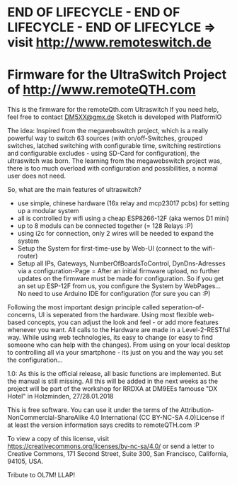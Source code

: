 # END OF LIFECYCLE - END OF LIFECYCLE - END OF LIFECYLCE => visit http://www.remoteswitch.de

# Firmware for the UltraSwitch Project of http://www.remoteQTH.com
This is the firmware for the remoteQth.com Ultraswitch 
If you need help, feel free to contact DM5XX@gmx.de
Sketch is developed with PlatformIO

The idea:
Inspired from the megawebswitch project, which is a really powerful way to switch 63 sources (with on/off-Switches, grouped switches, latched switching with configurable time, switching restirctions and configurable excludes - using SD-Card for configuration), the ultraswitch was born.
The learning from the megawebswitch project was, there is too much overload with configuration and possibilities, a normal user does not need.

So, what are the main features of ultraswitch?
- use simple, chinese hardware (16x relay and mcp23017 pcbs) for setting up a modular system
- all is controlled by wifi using a cheap ESP8266-12F (aka wemos D1 mini)
- up to 8 moduls can be connected together (= 128 Relays :P)
- using i2c for connection, only 2 wires will be needed to expand the system
- Setup the System for first-time-use by Web-UI (connect to the wifi-router)
- Setup all IPs, Gateways, NumberOfBoardsToControl, DynDns-Adresses via a configuration-Page = After an initial firmware upload, no further updates on the firmware must be made for configuration. So if you get an set up ESP-12F from us, you configure the System by WebPages... No need to use Arduino IDE for configuration (for sure you can :P)

Following the most important design principle called seperation-of-concerns, UI is seperated from the hardware. Using most flexible web-based concepts, you can adjust the look and feel - or add more features whenever you want. All calls to the Hardware are made in a Level-2-RESTful way. While using web technologies, its easy to change (or easy to find someone who can help with the changes). From using on your local desktop to controlling all via your smartphone - its just on you and the way you set the configuration...

1.0:
As this is the official release, all basic functions are implemented. But the manual is still missing. All this will be added in the next weeks as the project will be part of the workshop for RRDXA at DM9EEs famouse "DX Hotel" in Holzminden, 27/28.01.2018



This is free software. You can use it under the terms of the Attribution-NonCommercial-ShareAlike 4.0 International (CC BY-NC-SA 4.0)License if at least the version information says credits to remoteQTH.com :P

To view a copy of this license, visit https://creativecommons.org/licenses/by-nc-sa/4.0/
or send a letter to Creative Commons, 171 Second Street, Suite 300, San Francisco, California, 94105, USA.

Tribute to OL7M!
LLAP!
